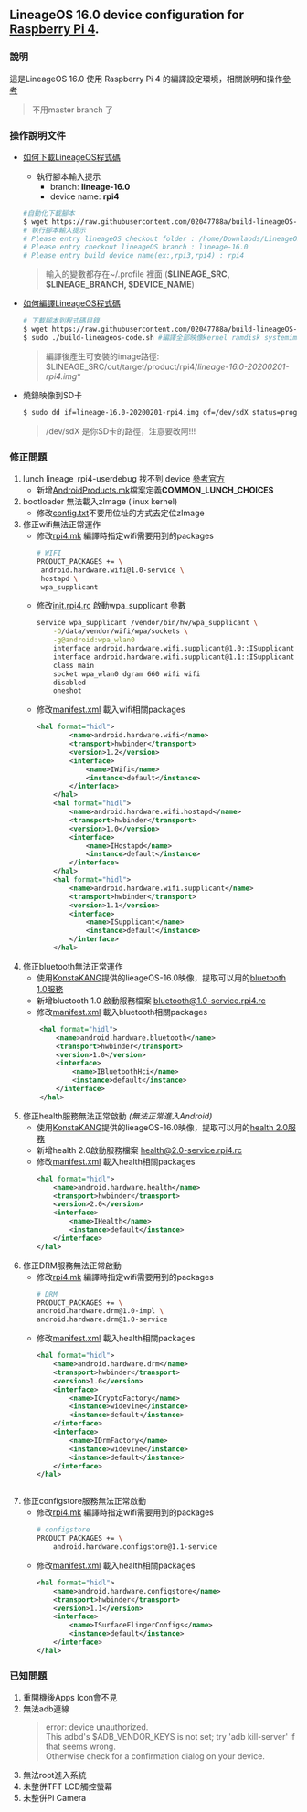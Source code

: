 ## LineageOS 16.0 device configuration for [Raspberry Pi 4](https://github.com/02047788a/build-lineageOS-for-raspberry-pi).

### 說明
這是LineageOS 16.0 使用 Raspberry Pi 4 的編譯設定環境，相關說明和操作[參考](https://github.com/02047788a/build-lineageOS-for-raspberry-pi)

> 不用master branch 了

### **操作說明文件**
+ [如何下載LineageOS程式碼](./documents/sync-lineageos-code.md)
  + 執行腳本輸入提示
    - branch: **lineage-16.0**
    - device name: **rpi4**
  ```bash
  #自動化下載腳本
  $ wget https://raw.githubusercontent.com/02047788a/build-lineageOS-rpi3/master/scripts/sync-lineageos-code.sh -O sync-lineageos-code.sh
  # 執行腳本輸入提示
  # Please entry lineageOS checkout folder : /home/Downlaods/LineageOS-16.0  (your source folder)
  # Please entry checkout lineageOS branch : lineage-16.0 
  # Please entry build device name(ex:,rpi3,rpi4) : rpi4
  ```
  > 輸入的變數都存在~/.profile 裡面 (**$LINEAGE_SRC, $LINEAGE_BRANCH, $DEVICE_NAME**)

+ [如何編譯LineageOS程式碼](./documents/build-lineageos-code.md)
    ```bash
    # 下載腳本到程式碼目錄
    $ wget https://raw.githubusercontent.com/02047788a/build-lineageOS-rpi3/master/scripts/build-lineageos-code.sh -O build-lineageos-code.sh
    $ sudo ./build-lineageos-code.sh #編譯全部映像kernel ramdisk systemimage vendorimage
    ```
    > 編譯後產生可安裝的image路徑: \$LINEAGE_SRC/out/target/product/rpi4/*lineage-16.0-20200201-rpi4.img**
+ 燒錄映像到SD卡
    ```bash
    $ sudo dd if=lineage-16.0-20200201-rpi4.img of=/dev/sdX status=progress bs=4M
    ```
    > /dev/sdX 是你SD卡的路徑，注意要改阿!!!

### 修正問題
1. lunch lineage_rpi4-userdebug 找不到 device [參考官方](https://source.android.com/setup/develop/new-device#build-a-product) 
   - 新增[AndroidProducts.mk](AndroidProducts.mk)檔案定義**COMMON_LUNCH_CHOICES**
2. bootloader 無法載入zImage (linux kernel)
   - 修改[config.txt](boot/config.txt)不要用位址的方式去定位zImage
3. 修正wifi無法正常運作
   - 修改[rpi4.mk](rpi4.mk) 編譯時指定wifi需要用到的packages
       ``` bash
       # WIFI
       PRODUCT_PACKAGES += \
        android.hardware.wifi@1.0-service \
        hostapd \
        wpa_supplicant
        ```
   - 修改[init.rpi4.rc](ramdisk/init.rpi4.rc) 啟動wpa_supplicant 參數
        ```bash
        service wpa_supplicant /vendor/bin/hw/wpa_supplicant \
            -O/data/vendor/wifi/wpa/sockets \
            -g@android:wpa_wlan0
            interface android.hardware.wifi.supplicant@1.0::ISupplicant default
            interface android.hardware.wifi.supplicant@1.1::ISupplicant default
            class main
            socket wpa_wlan0 dgram 660 wifi wifi
            disabled
            oneshot
        ``` 
   - 修改[manifest.xml](manifest.xml) 載入wifi相關packages
        ```xml
        <hal format="hidl">
                <name>android.hardware.wifi</name>
                <transport>hwbinder</transport>
                <version>1.2</version>
                <interface>
                    <name>IWifi</name>
                    <instance>default</instance>
                </interface>
            </hal>
            <hal format="hidl">
                <name>android.hardware.wifi.hostapd</name>
                <transport>hwbinder</transport>
                <version>1.0</version>
                <interface>
                    <name>IHostapd</name>
                    <instance>default</instance>
                </interface>
            </hal>
            <hal format="hidl">
                <name>android.hardware.wifi.supplicant</name>
                <transport>hwbinder</transport>
                <version>1.1</version>
                <interface>
                    <name>ISupplicant</name>
                    <instance>default</instance>
                </interface>
            </hal>
        ```
4. 修正bluetooth無法正常運作
   - 使用[KonstaKANG](https://konstakang.com/devices/rpi4/LineageOS16.0/)提供的lieageOS-16.0映像，提取可以用的[bluetooth 1.0服務](prebuilt/vendor/bin/hw/android.hardware.bluetooth%401.0-service.rpi4)
   - 新增bluetooth 1.0 啟動服務檔案 [bluetooth@1.0-service.rpi4.rc](prebuilt/vendor/etc/init/android.hardware.bluetooth@1.0-service.rpi4.rc)
   - 修改[manifest.xml](manifest.xml) 載入bluetooth相關packages
    ```xml
        <hal format="hidl">
            <name>android.hardware.bluetooth</name>
            <transport>hwbinder</transport>
            <version>1.0</version>
            <interface>
                <name>IBluetoothHci</name>
                <instance>default</instance>
            </interface>
        </hal>
    ```
5. 修正health服務無法正常啟動 *(無法正常進入Android)*
    - 使用[KonstaKANG](https://konstakang.com/devices/rpi4/LineageOS16.0/)提供的lieageOS-16.0映像，提取可以用的[health 2.0服務](prebuilt/vendor/bin/hw/android.hardware.health@2.0-service.rpi4)
    - 新增health 2.0啟動服務檔案 [health@2.0-service.rpi4.rc](prebuilt/vendor/etc/init/android.hardware.health@2.0-service.rpi4.rc)
    - 修改[manifest.xml](manifest.xml) 載入health相關packages
        ```xml
        <hal format="hidl">
            <name>android.hardware.health</name>
            <transport>hwbinder</transport>
            <version>2.0</version>
            <interface>
                <name>IHealth</name>
                <instance>default</instance>
            </interface>
        </hal>
        ```
6. 修正DRM服務無法正常啟動
    - 修改[rpi4.mk](rpi4.mk) 編譯時指定wifi需要用到的packages
        ``` bash
        # DRM
        PRODUCT_PACKAGES += \
        android.hardware.drm@1.0-impl \
        android.hardware.drm@1.0-service
        ``` 
    - 修改[manifest.xml](manifest.xml) 載入health相關packages
        ```xml
        <hal format="hidl">
            <name>android.hardware.drm</name>
            <transport>hwbinder</transport>
            <version>1.0</version>
            <interface>
                <name>ICryptoFactory</name>
                <instance>widevine</instance>
                <instance>default</instance>
            </interface>
            <interface>
                <name>IDrmFactory</name>
                <instance>widevine</instance>
                <instance>default</instance>
            </interface>
        </hal>
    ```
7. 修正configstore服務無法正常啟動
   - 修改[rpi4.mk](rpi4.mk) 編譯時指定wifi需要用到的packages
        ``` bash
        # configstore
        PRODUCT_PACKAGES += \
            android.hardware.configstore@1.1-service
        ``` 
    - 修改[manifest.xml](manifest.xml) 載入health相關packages
        ```xml
        <hal format="hidl">
            <name>android.hardware.configstore</name>
            <transport>hwbinder</transport>
            <version>1.1</version>
            <interface>
                <name>ISurfaceFlingerConfigs</name>
                <instance>default</instance>
            </interface>
        </hal>
        ```
### 已知問題
1. 重開機後Apps Icon會不見
2. 無法adb連線
    > error: device unauthorized. \
    This adbd's $ADB_VENDOR_KEYS is not set; try 'adb kill-server' if that seems wrong. \
    Otherwise check for a confirmation dialog on your device.
3. 無法root進入系統
4. 未整併TFT LCD觸控螢幕
5. 未整併Pi Camera
